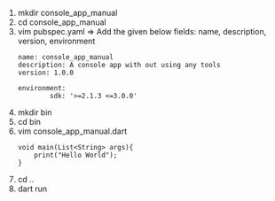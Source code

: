 1. mkdir console_app_manual
2. cd console_app_manual
3. vim pubspec.yaml
	=> Add the given below fields:
		name, description, version, environment
	```
	name: console_app_manual
	description: A console app with out using any tools
	version: 1.0.0

	environment:
        	sdk: '>=2.1.3 <=3.0.0'

	```
4. mkdir bin
5. cd bin
6. vim console_app_manual.dart
	```
	void main(List<String> args){
		print("Hello World");
	}
	```
7. cd ..
8. dart run

	
